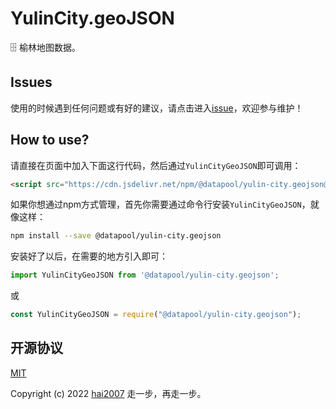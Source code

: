 # YulinCity.geoJSON
🗄️ 榆林地图数据。

## Issues
使用的时候遇到任何问题或有好的建议，请点击进入[issue](https://github.com/hai2007/datapool/issues)，欢迎参与维护！

## How to use?

请直接在页面中加入下面这行代码，然后通过```YulinCityGeoJSON```即可调用：

```html
<script src="https://cdn.jsdelivr.net/npm/@datapool/yulin-city.geojson@1"></script>
```

如果你想通过npm方式管理，首先你需要通过命令行安装``````YulinCityGeoJSON``````，就像这样：

```bash
npm install --save @datapool/yulin-city.geojson
```

安装好了以后，在需要的地方引入即可：

```js
import YulinCityGeoJSON from '@datapool/yulin-city.geojson';
```

或

```js
const YulinCityGeoJSON = require("@datapool/yulin-city.geojson");
```

开源协议
---------------------------------------
[MIT](https://github.com/hai2007/datapool/blob/master/LICENSE)

Copyright (c) 2022 [hai2007](https://hai2007.gitee.io/sweethome/) 走一步，再走一步。
